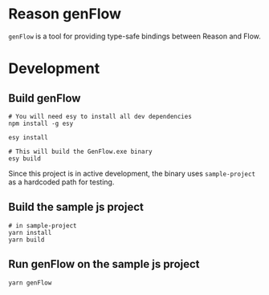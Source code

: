 # Reason genFlow

`genFlow` is a tool for providing type-safe bindings between Reason and Flow.

# Development

## Build genFlow

```
# You will need esy to install all dev dependencies
npm install -g esy

esy install

# This will build the GenFlow.exe binary
esy build
```

Since this project is in active development, the binary uses `sample-project` as a hardcoded path for testing.

## Build the sample js project

```
# in sample-project
yarn install
yarn build
```

## Run genFlow on the sample js project

```
yarn genFlow
```

